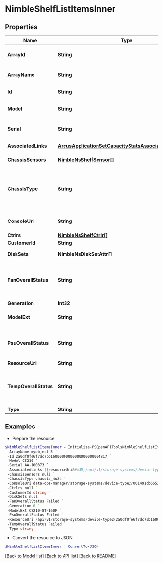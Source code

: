 # NimbleShelfListItemsInner
## Properties

Name | Type | Description | Notes
------------ | ------------- | ------------- | -------------
**ArrayId** | **String** | ID of array the shelf belongs to. &#x60;Filter, Sort&#x60; | [optional] 
**ArrayName** | **String** | Name of array the shelf belongs to. &#x60;Filter, Sort&#x60; | [optional] 
**Id** | **String** | Identifier of the shelf. &#x60;Filter&#x60; | [optional] 
**Model** | **String** | Model of the shelf or head unit. &#x60;Filter, Sort&#x60; | [optional] 
**Serial** | **String** | The serial number of the chassis. &#x60;Filter, Sort&#x60; | [optional] 
**AssociatedLinks** | [**ArcusApplicationSetCapacityStatsAssociatedLinksInner[]**](ArcusApplicationSetCapacityStatsAssociatedLinksInner.md) | Associated Links Details | [optional] 
**ChassisSensors** | [**NimbleNsShelfSensor[]**](NimbleNsShelfSensor.md) | List of chassis sensor readings. | [optional] 
**ChassisType** | **String** | Chassis type. Possible values: &#39;chassis_unknown&#39;, &#39;chassis_3u16&#39;, &#39;chassis_4u24&#39;, &#39;chassis_nmbl_2u12&#39;, &#39;chassis_nmbl_4u24&#39; | [optional] 
**ConsoleUri** | **String** | consoleUri for detailed storage object | [optional] 
**Ctrlrs** | [**NimbleNsShelfCtrlr[]**](NimbleNsShelfCtrlr.md) | List of ctrlr info. | [optional] 
**CustomerId** | **String** | customerId | [optional] 
**DiskSets** | [**NimbleNsDiskSetAttr[]**](NimbleNsDiskSetAttr.md) | Attributes for the disk sets in this shelf. | [optional] 
**FanOverallStatus** | **String** | The overall status for the fans on both controllers. Possible values: &#39;OK&#39;, &#39;Alerted&#39;, &#39;Failed&#39;, &#39;Missing&#39;. | [optional] 
**Generation** | **Int32** | generation | [optional] 
**ModelExt** | **String** | Extended model of the shelf or head unit. | [optional] 
**PsuOverallStatus** | **String** | The overall status for the PSUs. Possible values: &#39;OK&#39;, &#39;Alerted&#39;, &#39;Failed&#39;, &#39;Missing&#39;. | [optional] 
**ResourceUri** | **String** | Link to the object URI | [optional] 
**TempOverallStatus** | **String** | The overall status for the temperature on both controllers. Possible values: &#39;OK&#39;, &#39;Alerted&#39;, &#39;Failed&#39;, &#39;Missing&#39;. | [optional] 
**Type** | **String** | type | [optional] 

## Examples

- Prepare the resource
```powershell
$NimbleShelfListItemsInner = Initialize-PSOpenAPIToolsNimbleShelfListItemsInner  -ArrayId 2a0df0fe6f7dc7bb16000000000000000000004817 `
 -ArrayName myobject-5 `
 -Id 2a0df0fe6f7dc7bb16000000000000000000004817 `
 -Model CS210 `
 -Serial AA-100373 `
 -AssociatedLinks [{resourceUri&#x3D;/api/v1/storage-systems/device-type2/2a0df0fe6f7dc7bb16000000000000000000004817, type&#x3D;storage-systems}] `
 -ChassisSensors null `
 -ChassisType chassis_4u24 `
 -ConsoleUri data-ops-manager/storage-systems/device-type2/001491cb6652a03a6b000000000000000000000001/shelves/071491cb6652a03a6b000000000000000000000006 `
 -Ctrlrs null `
 -CustomerId string `
 -DiskSets null `
 -FanOverallStatus Failed `
 -Generation 0 `
 -ModelExt CS210-8T-160F `
 -PsuOverallStatus Failed `
 -ResourceUri /api/v1/storage-systems/device-type2/2a0df0fe6f7dc7bb16000000000000000000004817 `
 -TempOverallStatus Failed `
 -Type string
```

- Convert the resource to JSON
```powershell
$NimbleShelfListItemsInner | ConvertTo-JSON
```

[[Back to Model list]](../README.md#documentation-for-models) [[Back to API list]](../README.md#documentation-for-api-endpoints) [[Back to README]](../README.md)

